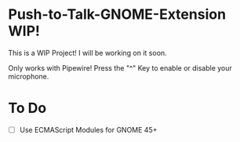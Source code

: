 # Push-to-Talk-GNOME-Extension WIP!
This is a WIP Project!
I will be working on it soon.

Only works with Pipewire!
Press the "^" Key to enable or disable your microphone.

# To Do
- [ ] Use ECMAScript Modules for GNOME 45+
      
